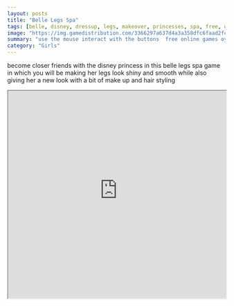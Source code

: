 ```yaml
---
layout: posts
title: "Belle Legs Spa"
tags: [belle, disney, dressup, legs, makeover, princesses, spa, free, online, games, oyna, game, free, games, play, play, games]
image: "https://img.gamedistribution.com/3366297a637d4a3a358dfc6faad2fcf5.jpg"
summary: "use the mouse interact with the buttons  free online games oyna game free games play play games"
category: "Girls"
---
```


become closer friends with the disney princess in this belle legs spa game in which you will be making her legs look shiny and smooth while also giving her a new look with a bit of make up and hair styling

<iframe width="100%" height="480px;" src="https://flash.gamedistribution.com?game=3366297a637d4a3a358dfc6faad2fcf5"></iframe>